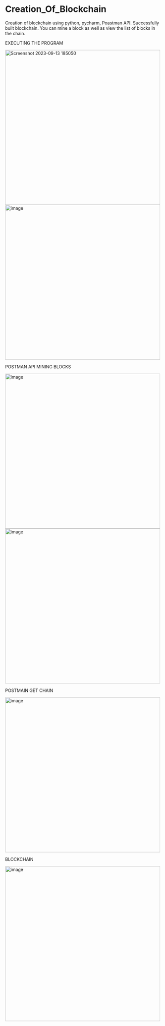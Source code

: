# Creation_Of_Blockchain
Creation of blockchain using python, pycharm, Poastman API.
Successfully built blockchain. You can mine a block as well as view the list of blocks in the chain.

EXECUTING THE PROGRAM

<img width="500" alt="Screenshot 2023-09-13 185050" src="https://github.com/RS511/Creation_Of_Blockchain/assets/79757797/5d5d3ed2-9676-4fb8-b13c-72c7094f571a"> <img width="500" alt="image" src="https://github.com/RS511/Creation_Of_Blockchain/assets/79757797/d7d601df-6999-4f74-977d-270205d9afbe">

POSTMAN API MINING BLOCKS

<img width="500" alt="image" src="https://github.com/RS511/Creation_Of_Blockchain/assets/79757797/c2627606-62a3-4698-ac2b-b8deedb34a86"> <img width="500" alt="image" src="https://github.com/RS511/Creation_Of_Blockchain/assets/79757797/fdc4f4dd-b24a-4ed5-808c-188e59f14ae7">

POSTMAIN GET CHAIN

<img width="500" alt="image" src="https://github.com/RS511/Creation_Of_Blockchain/assets/79757797/8fc0dd40-1620-4efd-b412-692d8f62bc9c">

BLOCKCHAIN

<img width="500" alt="image" src="https://github.com/RS511/Creation_Of_Blockchain/assets/79757797/bc8988b8-939a-410f-ba35-7b8b9ccf61ee">






